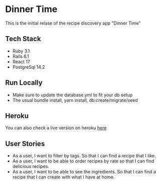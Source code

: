 # Dinner Time

This is the initial relase of the recipe discovery app "Dinner Time"

## Tech Stack

* Ruby 3.1
* Rails 6.1
* React 17
* PostgreSql 14.2

## Run Locally

* Make sure to update the database.yml to fit your db setup
* The usual bundle install, yarn install, db:create/migrate/seed

## Heroku

You can also check a live version on heroku [here](http://plrecipes.herokuapp.com/)


## User Stories

* As a user, I want to filter by tags. So that I can find a recipe that I like.
* As a user, I want to be able to order recipes by rate so that I can find delicious recipes.
* As a user, I want to be able to see the ingredients. So that I can find a recipe that I can create with what I have at home.
